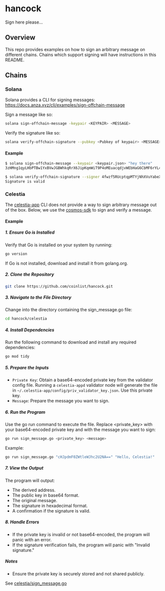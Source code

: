# hancock
Sign here please...

## Overview
This repo provides examples on how to sign an arbitrary message on different chains. Chains which support signing will have instructions in this README.

## Chains

### Solana
Solana provides a CLI for signing messages: https://docs.anza.xyz/cli/examples/sign-offchain-message

Sign a message like so:
```sh
solana sign-offchain-message -keypair <KEYPAIR> <MESSAGE>
```

Verify the signature like so:
```sh
solana verify-offchain-signature --pubkey <Pubkey of keypair> <MESSAGE> <SIGNATURE>
```

#### Example
```sh
$ solana sign-offchain-message --keypair <keypair.json> "hey there"                                                                         
3zHMng1qyLHbPTBw1YxBVwJGBWhkqRrX6JipKqmWiT9P4oMEuacqdjvWEbHaG6CbMF6rYL4e22qkP7zcY8FP4Bfr

$ solana verify-offchain-signature --signer 4fwzf5RUcptqpMTYjNhXVuYabeX9bF1patCSYTkMufFN "hey there" 3zHMng1qyLHbPTBw1YxBVwJGBWhkqRrX6JipKqmWiT9P4oMEuacqdjvWEbHaG6CbMF6rYL4e22qkP7zcY8FP4Bfr
Signature is valid
```

### Celestia
The [celestia-app](https://docs.celestia.org/how-to-guides/celestia-app-commands) CLI does not provide a way to sign arbitrary message out of the box. Below, we use the [cosmos-sdk](https://docs.cosmos.network/) to sign and verify a message.

#### Example

##### 1. Ensure Go is Installed

Verify that Go is installed on your system by running:
```sh
go version
```
If Go is not installed, download and install it from golang.org.

##### 2. Clone the Repository

```sh
git clone https://github.com/coinlist/hancock.git
```

##### 3. Navigate to the File Directory

Change into the directory containing the sign_message.go file:
```sh
cd hancock/celestia
```

##### 4. Install Dependencies

Run the following command to download and install any required dependencies:
```sh
go mod tidy
```

##### 5. Prepare the Inputs

* `Private Key`: Obtain a base64-encoded private key from the validator config file. Running a `celestia-appd` validator node will generate the file in `~/.celestia-app/config/priv_validator_key.json`. Use this private key.
* `Message`: Prepare the message you want to sign.

##### 6. Run the Program
Use the go run command to execute the file. Replace <private_key> with your base64-encoded private key and <message> with the message you want to sign:

```sh
go run sign_message.go <private_key> <message>
```

Example:
```sh
go run sign_message.go "cHJpdmF0ZWtleWJhc2U2NA==" "Hello, Celestia!"
```

##### 7. View the Output
The program will output:

* The derived address.
* The public key in base64 format.
* The original message.
* The signature in hexadecimal format.
* A confirmation if the signature is valid.

##### 8. Handle Errors

* If the private key is invalid or not base64-encoded, the program will panic with an error.
* If the signature verification fails, the program will panic with "Invalid signature."

##### Notes

* Ensure the private key is securely stored and not shared publicly.

See [celestia/sign_message.go](celestia/sign_message.go)